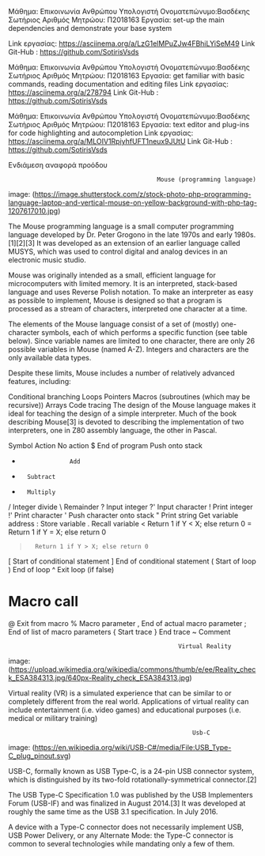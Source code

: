 Μάθημα: Επικοινωνία Ανθρώπου Υπολογιστή
Ονοματεπώνυμο:Βασδέκης Σωτήριος
Αριθμός Μητρώου: Π2018163
Εργασία: set-up the main dependencies and demonstrate your base system

Link εργασίας: https://asciinema.org/a/LzG1elMPuZJw4FBhiLYiSeM49
Link Git-Hub : https://github.com/SotirisVsds



Μάθημα: Επικοινωνία Ανθρώπου Υπολογιστή
Ονοματεπώνυμο:Βασδέκης Σωτήριος
Αριθμός Μητρώου: Π2018163
Εργασία: get familiar with basic commands, reading documentation and editing files
Link εργασίας: https://asciinema.org/a/278794
Link Git-Hub : https://github.com/SotirisVsds
  
  
  
  
Μάθημα: Επικοινωνία Ανθρώπου Υπολογιστή
Ονοματεπώνυμο:Βασδέκης Σωτήριος
Αριθμός Μητρώου: Π2018163
Εργασία: text editor and plug-ins for code highlighting and autocompletion
Link εργασίας: https://asciinema.org/a/MLOIV1RpiyhfUFT1neux9JUtU
Link Git-Hub : https://github.com/SotirisVsds






Ενδιάμεση αναφορά προόδου


                                              Mouse (programming language) 
 
 image: (https://image.shutterstock.com/z/stock-photo-php-programming-language-laptop-and-vertical-mouse-on-yellow-background-with-php-tag-1207617010.jpg)

The Mouse programming language is a small computer programming language developed by Dr. Peter Grogono in the late 1970s and early 1980s.[1][2][3] It was developed as an extension of an earlier language called MUSYS, which was used to control digital and analog devices in an electronic music studio.

Mouse was originally intended as a small, efficient language for microcomputers with limited memory. It is an interpreted, stack-based language and uses Reverse Polish notation. To make an interpreter as easy as possible to implement, Mouse is designed so that a program is processed as a stream of characters, interpreted one character at a time.

The elements of the Mouse language consist of a set of (mostly) one-character symbols, each of which performs a specific function (see table below). Since variable names are limited to one character, there are only 26 possible variables in Mouse (named A-Z). Integers and characters are the only available data types.

Despite these limits, Mouse includes a number of relatively advanced features, including:

Conditional branching
Loops
Pointers
Macros (subroutines (which may be recursive))
Arrays
Code tracing
The design of the Mouse language makes it ideal for teaching the design of a simple interpreter. Much of the book describing Mouse[3] is devoted to describing the implementation of two interpreters, one in Z80 assembly language, the other in Pascal.




Symbol	                 Action
<space>	No action
$	                End of program
<number>           Push <number> onto stack
+	                Add
-	   	Subtract
*		Multiply
/		Integer divide
\		Remainder
?		Input integer
?'		Input character
!		Print integer
!'		Print character
'		Push character onto stack
"		Print string
<letter>	Get variable address
:		Store variable
.		Recall variable
<		Return 1 if Y < X; else return 0
=		Return 1 if Y = X; else return 0
>		Return 1 if Y > X; else return 0
[		Start of conditional statement
]		End of conditional statement
(		Start of loop
)		End of loop
^		Exit loop (if false)
#		Macro call
@		Exit from macro
%		Macro parameter
,		End of actual macro parameter
;		End of list of macro parameters
{		Start trace
}		End trace
~		Comment

                                                    Virtual Reality 

image: (https://upload.wikimedia.org/wikipedia/commons/thumb/e/ee/Reality_check_ESA384313.jpg/640px-Reality_check_ESA384313.jpg)

Virtual reality (VR) is a simulated experience that can be similar to or completely different from the real world. Applications of 
virtual reality can include entertainment (i.e. video games) and educational purposes (i.e. medical or military training)


                                                        Usb-C
                                                        
image: (https://en.wikipedia.org/wiki/USB-C#/media/File:USB_Type-C_plug_pinout.svg)

USB-C, formally known as USB Type-C, is a 24-pin USB connector system, which is distinguished by its two-fold rotationally-symmetrical connector.[2]

The USB Type-C Specification 1.0 was published by the USB Implementers Forum (USB-IF) and was finalized in August 2014.[3] It was developed at roughly the same time as the USB 3.1 specification. In July 2016.

A device with a Type-C connector does not necessarily implement USB, USB Power Delivery, or any Alternate Mode: the Type-C connector is common to several technologies while mandating only a few of them.
